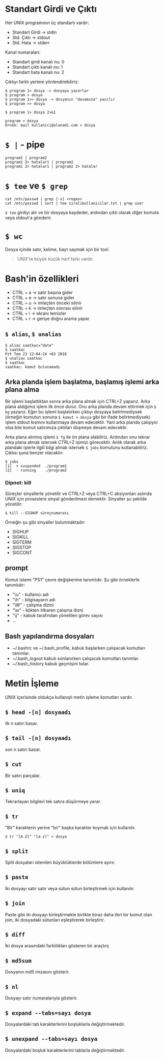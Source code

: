 # Standart Girdi ve Çıktı
Her UNIX programının üç standartı vardır:

- Standart Girdi -> stdin
- Std. Çıktı -> stdout
- Std. Hata -> stderr

Kanal numaraları:
- Standart girdi kanalı nu: 0
- Standart çıktı kanalı nu: 1
- Standart hata kanalı nu: 2

Çıktıyı farklı yerlere yönlendirebiliriz:
```shell
$ program 1> dosya -> dosyaya yazarlar
$ program > dosya
$ program 1>> dosya -> dosyanın "devamına" yazılır
$ program >> dosya

$ program 1> dosya 2>&1

program < dosya
Örnek: mail kullanici@alanadi.com < dosya
```

# `$ |` - pipe
```
program1 | program2
program1 2> hatalar1 | program2
program1 2> hatalar1 | program2 2> hatalar
```

# `$ tee` ve `$ grep`
```
cat /etc/passwd | grep [-v] <regex>
cat /etc/passwd | sort | tee siralikullanicilar.txt | grep user
```
`$ tee` girdiyi alır ve bir dosyaya kaydeder, ardından çıktı olarak diğer komuta veya stdout'a gönderir.

# `$ wc`
Dosya içinde satır, kelime, bayt saymak için bir tool.

> UNIX'te büyük küçük harf farkı vardır.

# Bash'in özellikleri
- CTRL + a -> satır başına gider
- CTRL + e -> satır sonuna gider
- CTRL + u -> imleçten önceki silinir
- CTRL + k -> imleçten sonrası silinir
- CTRL + l -> ekranı temizler
- CTRL + r -> geriye doğru arama yapar

## `$ alias`, `$ unalias`
```shell
$ alias saatkac="date"
$ saatkac
Pzt Tem 23 12:04:24 +03 2018
$ unalias saatkac
$ saatkac
saatkac: komut bulunamadı
```

## Arka planda işlem başlatma, başlamış işlemi arka plana alma
Bir işlemi başlattıktan sonra arka plana almak için CTRL+Z yaparız. Arka plana aldığımız işlem ilk önce durur. Onu arka planda devam ettirmek için `$ bg` yazarız. Eğer bu işlemi başlatırken çıktıyı dosyaya belirtmediysek (örneğin komutun sonuna `$ komut > dosya` gibi bir ifade belirtmediysek) işlem stdout kısmını kullanmaya devam edecektir. Yani arka planda çalışıyor olsa bile komut satırımıza çıktıları düşmeye devam edecektir.

Arka plana alınmış işlemi `$ fg` ile ön plana alabiliriz. Ardından onu tekrar arka plana atmak istersek CTRL+Z işimizi görecektir. Anlık olarak arka plandaki işlerle ilgili bilgi almak istersek `$ jobs` komutunu kullanabiliriz. Çıktısı şuna benzer olacaktır:

```shell
$ jobs
[1]  + suspended  ./program1
[2]  - running    ./program2
```

### Dipnot: kill
Süreçler sinyallerle yönetilir ve CTRL+Z veya CTRL+C aksiyonları aslında UNIX için proseslere sinyal gönderilmesi demektir. Sinyaller şu şekilde yönetilir:
```shell
$ kill --SIGHUP süreçnumarası
```

Örneğin şu gibi sinyaller bulunmaktadır:

- SIGHUP
- SIGKILL
- SIGTERM
- SIGSTOP
- SIGCONT

## prompt
Komut istemi "PS1" çevre değişkenine tanımlıdır. Şu gibi örneklerle tanımlıdır:
- "\u" - kullanıcı adı
- "\h" - bilgisayarın adı
- "\W" - çalışma dizini
- "\w" - kökten itibaren çalışma dizni
- "\j" - kabuk tarafından yönetilen görev sayısı
- ...

## Bash yapılandırma dosyaları
- ~/.bashrc ve ~/.bash_profile, kabuk başlarken çalışacak komutları tanımlar.
- ~/.bash_logout kabuk sonlanırken çalışacak komutları tanımlar.
- ~/.bash_history kabuk geçmişini tutar.

# Metin İşleme
UNIX içerisinde oldukça kullanışlı metin işleme komutları vardır.

## `$ head -[n] dosyaadı`
ilk n satırı basar.

## `$ tail -[n] dosyaadı`
son n satırı basar.

## `$ cut`
Bir satırı parçalar.

## `$ uniq`
Tekrarlayan bilgileri tek satıra düşürmeye yarar.

## `$ tr`
"Bir" karakterin yerine "bir" başka karakter koymak için kullanılır.
```shell
$ tr "[A-Z]" "[a-z]" < dosya
```

## `$ split`
Split dosyaları istenilen büyüklüklerde bölümlere ayırır.

## `$ paste`
İki dosyayı satır satır veya sütun sütun birleştirmek için kullanılır.

## `$ join`
Paste gibi iki dosyayı birleştirmekle birlikte biraz daha ileri bir komut olan join, iki dosyadaki sütunları eşleştirerek birleştirir.

## `$ diff`
İki dosya arasındaki farklılıkları gösteren bir araçtırç

## `$ md5sum`
Dosyanın md5 imzasını gösterir.

## `$ nl`
Dosyayı satır numaralarıyla gösterir.

## `$ expand --tabs=sayı dosya`
Dosyalardaki tab karakterlerini boşluklarla değiştirmektedir.

## `$ unexpand --tabs=sayı dosya`
Dosyalardaki boşluk karakterlerini tablarla değiştirmektedir.